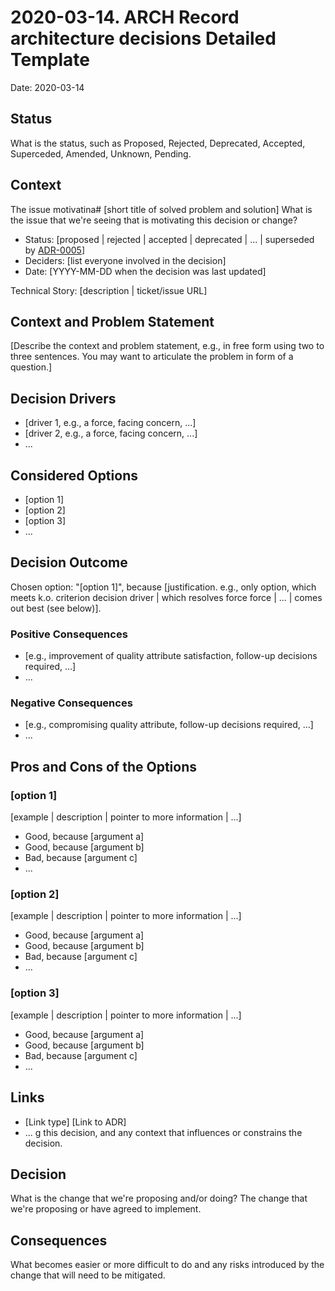 # 2020-03-14. ARCH Record architecture decisions Detailed Template

Date: 2020-03-14

## Status

What is the status, such as Proposed, Rejected, Deprecated, Accepted, Superceded, Amended, Unknown, Pending.

## Context

The issue motivatina# [short title of solved problem and solution]
What is the issue that we're seeing that is motivating this decision or change?

* Status: [proposed | rejected | accepted | deprecated | ... | superseded by [ADR-0005](0005-example.md)] <!-- optional -->
* Deciders: [list everyone involved in the decision] <!-- optional -->
* Date: [YYYY-MM-DD when the decision was last updated] <!-- optional -->

Technical Story: [description | ticket/issue URL] <!-- optional -->

## Context and Problem Statement

[Describe the context and problem statement, e.g., in free form using two to three sentences. You may want to articulate the problem in form of a question.]

## Decision Drivers <!-- optional -->

* [driver 1, e.g., a force, facing concern, ...]
* [driver 2, e.g., a force, facing concern, ...]
* ... <!-- numbers of drivers can vary -->

## Considered Options

* [option 1]
* [option 2]
* [option 3]
* ... <!-- numbers of options can vary -->

## Decision Outcome

Chosen option: "[option 1]", because [justification. e.g., only option, which meets k.o. criterion decision driver | which resolves force force | ... | comes out best (see below)].

### Positive Consequences <!-- optional -->

* [e.g., improvement of quality attribute satisfaction, follow-up decisions required, ...]
* ...

### Negative Consequences <!-- optional -->

* [e.g., compromising quality attribute, follow-up decisions required, ...]
* ...

## Pros and Cons of the Options <!-- optional -->

### [option 1]

[example | description | pointer to more information | ...] <!-- optional -->

* Good, because [argument a]
* Good, because [argument b]
* Bad, because [argument c]
* ... <!-- numbers of pros and cons can vary -->

### [option 2]

[example | description | pointer to more information | ...] <!-- optional -->

* Good, because [argument a]
* Good, because [argument b]
* Bad, because [argument c]
* ... <!-- numbers of pros and cons can vary -->

### [option 3]

[example | description | pointer to more information | ...] <!-- optional -->

* Good, because [argument a]
* Good, because [argument b]
* Bad, because [argument c]
* ... <!-- numbers of pros and cons can vary -->

## Links <!-- optional -->

* [Link type] [Link to ADR] <!-- example: Refined by [ADR-0005](0005-example.md) -->
* ... <!-- numbers of links can vary -->g this decision, and any context that influences or constrains the decision.

## Decision

What is the change that we're proposing and/or doing?
The change that we're proposing or have agreed to implement.

## Consequences

What becomes easier or more difficult to do and any risks introduced by the change that will need to be mitigated.
